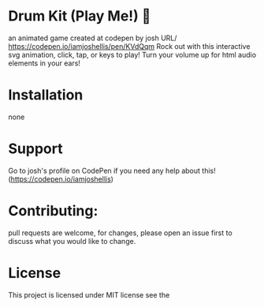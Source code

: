 # Drum Kit (Play Me!) 🥁

an animated game created at codepen by josh URL/ https://codepen.io/iamjoshellis/pen/KVdQqm
Rock out with this interactive svg animation, click, tap, or keys to play! Turn your volume 
up for html audio elements in your ears!
# Installation
none 
#  Support
Go to josh's profile on CodePen if you need any help about this! (https://codepen.io/iamjoshellis)

#  Contributing: 
pull requests are welcome, for changes, please open an issue first to discuss what you would like to change.

# License
This project is licensed under MIT license see the 












  
